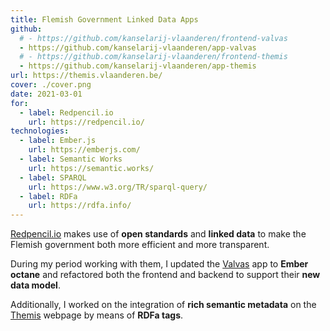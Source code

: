 ```yaml
---
title: Flemish Government Linked Data Apps
github:
  # - https://github.com/kanselarij-vlaanderen/frontend-valvas
  - https://github.com/kanselarij-vlaanderen/app-valvas
  # - https://github.com/kanselarij-vlaanderen/frontend-themis
  - https://github.com/kanselarij-vlaanderen/app-themis
url: https://themis.vlaanderen.be/
cover: ./cover.png
date: 2021-03-01
for:
  - label: Redpencil.io
    url: https://redpencil.io/
technologies:
  - label: Ember.js
    url: https://emberjs.com/
  - label: Semantic Works
    url: https://semantic.works/
  - label: SPARQL
    url: https://www.w3.org/TR/sparql-query/
  - label: RDFa
    url: https://rdfa.info/
---
```


[Redpencil.io](https://redpencil.io/)  makes use of **open standards** and **linked data** to make the Flemish government both more efficient and more transparent.

During my period working with them, I updated the [Valvas](https://beslissingenvlaamseregering.vlaanderen.be/) app to **Ember octane** and refactored both the frontend and backend to support their **new data model**.

Additionally, I worked on the integration of **rich semantic metadata** on the [Themis](https://themis.vlaanderen.be/) webpage by means of **RDFa tags**.